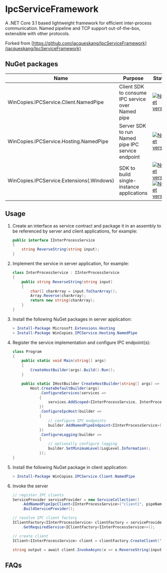 # IpcServiceFramework

A .NET Core 3.1 based lightweight framework for efficient inter-process communication.
Named pipeline and TCP support out-of-the-box, extensible with other protocols.

Forked from [https://github.com/jacqueskang/IpcServiceFramework](jacqueskang/IpcServiceFramework)

## NuGet packages
| Name | Purpose | Status |
| ---- | ------- | ------ |
| WinCopies.IPCService.Client.NamedPipe | Client SDK to consume IPC service over Named pipe | [![NuGet version](https://badge.fury.io/nu/WinCopies.IPCService.Client.NamedPipe.svg)](https://badge.fury.io/nu/WinCopies.IPCService.Client.NamedPipe) |
| WinCopies.IPCService.Hosting.NamedPipe | Server SDK to run Named pipe IPC service endpoint | [![NuGet version](https://badge.fury.io/nu/WinCopies.IPCService.Hosting.NamedPipe.svg)](https://badge.fury.io/nu/WinCopies.IPCService.Hosting.NamedPipe) |
| WinCopies.IPCService.Extensions(.Windows) | SDK to build single-instance applications | [![NuGet version](https://badge.fury.io/nu/WinCopies.IPCService.Extensions.svg)](https://badge.fury.io/nu/WinCopies.IPCService.Extensions) [![NuGet version](https://badge.fury.io/nu/WinCopies.IPCService.Extensions.Windows.svg)](https://badge.fury.io/nu/WinCopies.IPCService.Extensions.Windows) |


## Usage

 1. Create an interface as service contract and package it in an assembly to be referenced by server and client applications, for example:

    ```csharp
    public interface IInterProcessService
    {
        string ReverseString(string input);
    }
    ```

 1. Implement the service in server application, for example:
 
    ```csharp
    class InterProcessService : IInterProcessService
    {
        public string ReverseString(string input)
        {
            char[] charArray = input.ToCharArray();
            Array.Reverse(charArray);
            return new string(charArray);
        }
    }
    ```

 1. Install the following NuGet packages in server application:

    ```powershell
    > Install-Package Microsoft.Extensions.Hosting
    > Install-Package WinCopies.IPCService.Hosting.NamedPipe
    ```

 1. Register the service implementation and configure IPC endpoint(s):

    ```csharp
    class Program
    {
        public static void Main(string[] args)
        {
            CreateHostBuilder(args).Build().Run();
        }

        public static IHostBuilder CreateHostBuilder(string[] args) =>
            Host.CreateDefaultBuilder(args)
                .ConfigureServices(services =>
                {
                    services.AddScoped<IInterProcessService, InterProcessService>();
                })
                .ConfigureIpcHost(builder =>
                {
                    // configure IPC endpoints
                    builder.AddNamedPipeEndpoint<IInterProcessService>(pipeName: "pipeinternal");
                })
                .ConfigureLogging(builder =>
                {
                    // optionally configure logging
                    builder.SetMinimumLevel(LogLevel.Information);
                });
    }
    ```

 1. Install the following NuGet package in client application:

    ```powershell
    > Install-Package WinCopies.IPCService.Client.NamedPipe
    ```

 1. Invoke the server

    ```csharp
    // register IPC clients
    ServiceProvider serviceProvider = new ServiceCollection()
        .AddNamedPipeIpcClient<IInterProcessService>("client1", pipeName: "pipeinternal")
        .BuildServiceProvider();

    // resolve IPC client factory
    IClientFactory<IInterProcessService> clientFactory = serviceProvider
        .GetRequiredService<IClientFactory<IInterProcessService>>();

    // create client
    IClient<IInterProcessService> client = clientFactory.CreateClient("client1");

    string output = await client.InvokeAsync(x => x.ReverseString(input));
    ```

## FAQs


